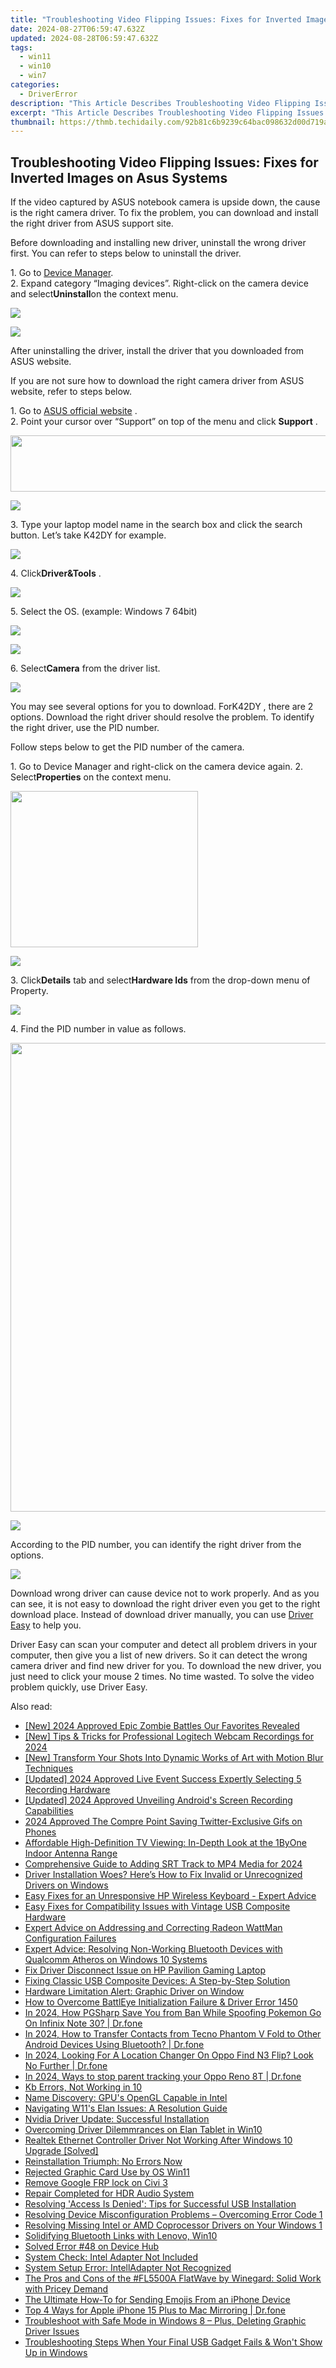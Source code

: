 ```yaml
---
title: "Troubleshooting Video Flipping Issues: Fixes for Inverted Images on Asus Systems"
date: 2024-08-27T06:59:47.632Z
updated: 2024-08-28T06:59:47.632Z
tags:
  - win11
  - win10
  - win7
categories:
  - DriverError
description: "This Article Describes Troubleshooting Video Flipping Issues: Fixes for Inverted Images on Asus Systems"
excerpt: "This Article Describes Troubleshooting Video Flipping Issues: Fixes for Inverted Images on Asus Systems"
thumbnail: https://thmb.techidaily.com/92b81c6b9239c64bac098632d00d719afd5ea59397dede5bb9855bcced869a79.jpg
---
```


## Troubleshooting Video Flipping Issues: Fixes for Inverted Images on Asus Systems

If the video captured by ASUS notebook camera is upside down, the cause is the right camera driver. To fix the problem, you can download and install the right driver from ASUS support site.
  
Before downloading and installing new driver, uninstall the wrong driver first.
You can refer to steps below to uninstall the driver.
  
1\. Go to [Device Manager](https://tools.techidaily.com/drivereasy/download/).  
2\. Expand category “Imaging devices”. Right-click on the camera device and select**Uninstall**on the context menu.  
  
<!-- affiliate ads begin -->
<a href="https://shop.mondly.com/affiliate.php?ACCOUNT=ATISTUDI&AFFILIATE=108875&PATH=https%3A%2F%2Fwww.mondly.com%3FAFFILIATE%3D108875%26RESOURCE%3D%2BGeneral%2B970x90%2B"><img src="https://secure.avangate.com/images/merchant/69c418c33ec2e1a4267fa9bb77fa1428/general-970x90.gif" border="0"></a>
<!-- affiliate ads end -->
![](https://images.drivereasy.com/wp-content/uploads/2016/07/img_577f6772efc7f.png)
  
 After uninstalling the driver, install the driver that you downloaded from ASUS website.
  
 If you are not sure how to download the right camera driver from ASUS website, refer to steps below.  
  
 1\. Go to [ASUS official website](http://www.asus.com) .  
 2\. Point your cursor over “Support” on top of the menu and click **Support** .
  
<!-- affiliate ads begin -->
<a href="https://laganoo.pxf.io/c/5597632/1657399/16446" target="_top" id="1657399"><img src="//a.impactradius-go.com/display-ad/16446-1657399" border="0" alt="" width="728" height="90"/></a><img height="0" width="0" src="https://imp.pxf.io/i/5597632/1657399/16446" style="position:absolute;visibility:hidden;" border="0" />
<!-- affiliate ads end -->
![](https://images.drivereasy.com/wp-content/uploads/2016/05/img_57396d0538f04.png)

 3\. Type your laptop model name in the search box and click the search button. Let’s take K42DY for example.
  
![](https://images.drivereasy.com/wp-content/uploads/2016/07/img_577f27e074b8c.png)
  
 4\. Click**Driver&Tools** .  
  
![](https://images.drivereasy.com/wp-content/uploads/2016/07/img_577f286c29b95.png)
  
 5\. Select the OS. (example: Windows 7 64bit)  
  
<!-- affiliate ads begin -->
<a href="https://store.iobit.com/order/checkout.php?PRODS=4596923&QTY=1&AFFILIATE=108875&CART=1"><img src="https://secure.avangate.com/images/merchant/184260348236f9554fe9375772ff966e/ascscan_468X60.png" border="0"></a>
<!-- affiliate ads end -->
![](https://images.drivereasy.com/wp-content/uploads/2016/07/img_577f28c516aa3.png)
  
 6\. Select**Camera** from the driver list.
  
![](https://images.drivereasy.com/wp-content/uploads/2016/07/img_577f297715014.png)
  
 You may see several options for you to download. ForK42DY , there are 2 options. Download the right driver should resolve the problem. To identify the right driver, use the PID number.  
  
 Follow steps below to get the PID number of the camera.  
  
 1\. Go to Device Manager and right-click on the camera device again.
 2\. Select**Properties** on the context menu.
  
<!-- affiliate ads begin -->
<a href="https://printrendy.pxf.io/c/5597632/1453720/17020" target="_top" id="1453720"><img src="//a.impactradius-go.com/display-ad/17020-1453720" border="0" alt="" width="300" height="250"/></a><img height="0" width="0" src="https://imp.pxf.io/i/5597632/1453720/17020" style="position:absolute;visibility:hidden;" border="0" />
<!-- affiliate ads end -->
![](https://images.drivereasy.com/wp-content/uploads/2016/07/img_577f67dc6c0b1.png)
  
 3\. Click**Details** tab and select**Hardware Ids** from the drop-down menu of Property.  
  
![](https://images.drivereasy.com/wp-content/uploads/2016/07/img_577f683296699.png)
  
 4\. Find the PID number in value as follows.
  
<!-- affiliate ads begin -->
<a href="https://zebaoaffiliateprogram.pxf.io/c/5597632/1853659/21526" target="_top" id="1853659"><img src="//a.impactradius-go.com/display-ad/21526-1853659" border="0" alt="" width="1920" height="750"/></a><img height="0" width="0" src="https://imp.pxf.io/i/5597632/1853659/21526" style="position:absolute;visibility:hidden;" border="0" />
<!-- affiliate ads end -->
![](https://images.drivereasy.com/wp-content/uploads/2016/07/img_577f686f6792c.png)
  
 According to the PID number, you can identify the right driver from the options.
  
![](https://images.drivereasy.com/wp-content/uploads/2016/07/img_577f697af2f82.png)

 Download wrong driver can cause device not to work properly. And as you can see, it is not easy to download the right driver even you get to the right download place. Instead of download driver manually, you can use [Driver Easy](https://tools.techidaily.com/drivereasy/download/) to help you.
  
 Driver Easy can scan your computer and detect all problem drivers in your computer, then give you a list of new drivers. So it can detect the wrong camera driver and find new driver for you. To download the new driver, you just need to click your mouse 2 times. No time wasted. To solve the video problem quickly, use Driver Easy.

<ins class="adsbygoogle"
     style="display:block"
     data-ad-format="autorelaxed"
     data-ad-client="ca-pub-7571918770474297"
     data-ad-slot="1223367746"></ins>



<ins class="adsbygoogle"
     style="display:block"
     data-ad-client="ca-pub-7571918770474297"
     data-ad-slot="8358498916"
     data-ad-format="auto"
     data-full-width-responsive="true"></ins>



<span class="atpl-alsoreadstyle">Also read:</span>
<div><ul>
<li><a href="https://visual-screen-recording.techidaily.com/new-2024-approved-epic-zombie-battles-our-favorites-revealed/"><u>[New] 2024 Approved  Epic Zombie Battles  Our Favorites Revealed</u></a></li>
<li><a href="https://screen-mirroring-recording.techidaily.com/new-tips-and-tricks-for-professional-logitech-webcam-recordings-for-2024/"><u>[New] Tips & Tricks for Professional Logitech Webcam Recordings for 2024</u></a></li>
<li><a href="https://some-tips.techidaily.com/new-transform-your-shots-into-dynamic-works-of-art-with-motion-blur-techniques/"><u>[New] Transform Your Shots Into Dynamic Works of Art with Motion Blur Techniques</u></a></li>
<li><a href="https://digital-screen-recording.techidaily.com/updated-2024-approved-live-event-success-expertly-selecting-5-recording-hardware/"><u>[Updated] 2024 Approved  Live Event Success  Expertly Selecting 5 Recording Hardware</u></a></li>
<li><a href="https://screen-recording.techidaily.com/updated-2024-approved-unveiling-androids-screen-recording-capabilities/"><u>[Updated] 2024 Approved  Unveiling Android's Screen Recording Capabilities</u></a></li>
<li><a href="https://twitter-videos.techidaily.com/2024-approved-the-compre-point-saving-twitter-exclusive-gifs-on-phones/"><u>2024 Approved  The Compre Point  Saving Twitter-Exclusive Gifs on Phones</u></a></li>
<li><a href="https://driver-error.techidaily.com/affordable-high-definition-tv-viewing-in-depth-look-at-the-1byone-indoor-antenna-range/"><u>Affordable High-Definition TV Viewing: In-Depth Look at the 1ByOne Indoor Antenna Range</u></a></li>
<li><a href="https://extra-lessons.techidaily.com/comprehensive-guide-to-adding-srt-track-to-mp4-media-for-2024/"><u>Comprehensive Guide to Adding SRT Track to MP4 Media for 2024</u></a></li>
<li><a href="https://driver-error.techidaily.com/driver-installation-woes-heres-how-to-fix-invalid-or-unrecognized-drivers-on-windows/"><u>Driver Installation Woes? Here’s How to Fix Invalid or Unrecognized Drivers on Windows</u></a></li>
<li><a href="https://driver-error.techidaily.com/easy-fixes-for-an-unresponsive-hp-wireless-keyboard-expert-advice/"><u>Easy Fixes for an Unresponsive HP Wireless Keyboard - Expert Advice</u></a></li>
<li><a href="https://driver-error.techidaily.com/easy-fixes-for-compatibility-issues-with-vintage-usb-composite-hardware/"><u>Easy Fixes for Compatibility Issues with Vintage USB Composite Hardware</u></a></li>
<li><a href="https://driver-error.techidaily.com/expert-advice-on-addressing-and-correcting-radeon-wattman-configuration-failures/"><u>Expert Advice on Addressing and Correcting Radeon WattMan Configuration Failures</u></a></li>
<li><a href="https://driver-error.techidaily.com/expert-advice-resolving-non-working-bluetooth-devices-with-qualcomm-atheros-on-windows-10-systems/"><u>Expert Advice: Resolving Non-Working Bluetooth Devices with Qualcomm Atheros on Windows 10 Systems</u></a></li>
<li><a href="https://driver-error.techidaily.com/fix-driver-disconnect-issue-on-hp-pavilion-gaming-laptop/"><u>Fix Driver Disconnect Issue on HP Pavilion Gaming Laptop</u></a></li>
<li><a href="https://driver-error.techidaily.com/fixing-classic-usb-composite-devices-a-step-by-step-solution/"><u>Fixing Classic USB Composite Devices: A Step-by-Step Solution</u></a></li>
<li><a href="https://driver-error.techidaily.com/hardware-limitation-alert-graphic-driver-on-window/"><u>Hardware Limitation Alert: Graphic Driver on Window</u></a></li>
<li><a href="https://driver-error.techidaily.com/how-to-overcome-battleye-initialization-failure-and-driver-error-1450/"><u>How to Overcome BattlEye Initialization Failure & Driver Error 1450</u></a></li>
<li><a href="https://android-pokemon-go.techidaily.com/in-2024-how-pgsharp-save-you-from-ban-while-spoofing-pokemon-go-on-infinix-note-30-drfone-by-drfone-virtual-android/"><u>In 2024, How PGSharp Save You from Ban While Spoofing Pokemon Go On Infinix Note 30? | Dr.fone</u></a></li>
<li><a href="https://android-transfer.techidaily.com/in-2024-how-to-transfer-contacts-from-tecno-phantom-v-fold-to-other-android-devices-using-bluetooth-drfone-by-drfone-transfer-from-android-transfer-from-android/"><u>In 2024, How to Transfer Contacts from Tecno Phantom V Fold to Other Android Devices Using Bluetooth? | Dr.fone</u></a></li>
<li><a href="https://phone-solutions.techidaily.com/in-2024-looking-for-a-location-changer-on-oppo-find-n3-flip-look-no-further-drfone-by-drfone-virtual-android/"><u>In 2024, Looking For A Location Changer On Oppo Find N3 Flip? Look No Further | Dr.fone</u></a></li>
<li><a href="https://android-location-track.techidaily.com/in-2024-ways-to-stop-parent-tracking-your-oppo-reno-8t-drfone-by-drfone-virtual-android/"><u>In 2024, Ways to stop parent tracking your Oppo Reno 8T | Dr.fone</u></a></li>
<li><a href="https://driver-error.techidaily.com/kb-errors-not-working-in-10/"><u>Kb Errors, Not Working in 10</u></a></li>
<li><a href="https://driver-error.techidaily.com/name-discovery-gpus-opengl-capable-in-intel/"><u>Name Discovery: GPU's OpenGL Capable in Intel</u></a></li>
<li><a href="https://driver-error.techidaily.com/navigating-w11s-elan-issues-a-resolution-guide/"><u>Navigating W11's Elan Issues: A Resolution Guide</u></a></li>
<li><a href="https://driver-error.techidaily.com/nvidia-driver-update-successful-installation/"><u>Nvidia Driver Update: Successful Installation</u></a></li>
<li><a href="https://driver-error.techidaily.com/overcoming-driver-dilemmrances-on-elan-tablet-in-win10/"><u>Overcoming Driver Dilemmrances on Elan Tablet in Win10</u></a></li>
<li><a href="https://driver-error.techidaily.com/realtek-ethernet-controller-driver-not-working-after-windows-10-upgrade-solved/"><u>Realtek Ethernet Controller Driver Not Working After Windows 10 Upgrade [Solved]</u></a></li>
<li><a href="https://driver-error.techidaily.com/reinstallation-triumph-no-errors-now/"><u>Reinstallation Triumph: No Errors Now</u></a></li>
<li><a href="https://driver-error.techidaily.com/rejected-graphic-card-use-by-os-win11/"><u>Rejected Graphic Card Use by OS Win11</u></a></li>
<li><a href="https://review-topics.techidaily.com/remove-google-frp-lock-on-civi-3-by-drfone-android-unlock-remove-google-frp/"><u>Remove Google FRP lock on Civi 3</u></a></li>
<li><a href="https://driver-error.techidaily.com/repair-completed-for-hdr-audio-system/"><u>Repair Completed for HDR Audio System</u></a></li>
<li><a href="https://driver-error.techidaily.com/resolving-access-is-denied-tips-for-successful-usb-installation/"><u>Resolving 'Access Is Denied': Tips for Successful USB Installation</u></a></li>
<li><a href="https://driver-error.techidaily.com/resolving-device-misconfiguration-problems-overcoming-error-code-1/"><u>Resolving Device Misconfiguration Problems – Overcoming Error Code 1</u></a></li>
<li><a href="https://driver-error.techidaily.com/resolving-missing-intel-or-amd-coprocessor-drivers-on-your-windows-1/"><u>Resolving Missing Intel or AMD Coprocessor Drivers on Your Windows 1</u></a></li>
<li><a href="https://driver-error.techidaily.com/solidifying-bluetooth-links-with-lenovo-win10/"><u>Solidifying Bluetooth Links with Lenovo, Win10</u></a></li>
<li><a href="https://driver-error.techidaily.com/solved-error-48-on-device-hub/"><u>Solved Error #48 on Device Hub</u></a></li>
<li><a href="https://driver-error.techidaily.com/system-check-intel-adapter-not-included/"><u>System Check: Intel Adapter Not Included</u></a></li>
<li><a href="https://driver-error.techidaily.com/system-setup-error-intelladapter-not-recognized/"><u>System Setup Error: IntellAdapter Not Recognized</u></a></li>
<li><a href="https://buynow-info.techidaily.com/the-pros-and-cons-of-the-fl5500a-flatwave-by-winegard-solid-work-with-pricey-demand/"><u>The Pros and Cons of the #FL5500A FlatWave by Winegard: Solid Work with Pricey Demand</u></a></li>
<li><a href="https://techno-recovery.techidaily.com/the-ultimate-how-to-for-sending-emojis-from-an-iphone-device/"><u>The Ultimate How-To for Sending Emojis From an iPhone Device</u></a></li>
<li><a href="https://screen-mirror.techidaily.com/top-4-ways-for-apple-iphone-15-plus-to-mac-mirroring-drfone-by-drfone-ios/"><u>Top 4 Ways for Apple iPhone 15 Plus to Mac Mirroring | Dr.fone</u></a></li>
<li><a href="https://driver-error.techidaily.com/troubleshoot-with-safe-mode-in-windows-8-plus-deleting-graphic-driver-issues/"><u>Troubleshoot with Safe Mode in Windows 8 – Plus, Deleting Graphic Driver Issues</u></a></li>
<li><a href="https://driver-error.techidaily.com/troubleshooting-steps-when-your-final-usb-gadget-fails-and-wont-show-up-in-windows/"><u>Troubleshooting Steps When Your Final USB Gadget Fails & Won't Show Up in Windows</u></a></li>
</ul></div>
